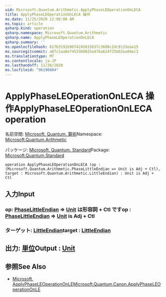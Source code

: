 ```yaml
---
uid: Microsoft.Quantum.Arithmetic.ApplyPhaseLEOperationOnLECA
title: ApplyPhaseLEOperationOnLECA 操作
ms.date: 11/25/2020 12:00:00 AM
ms.topic: article
qsharp.kind: operation
qsharp.namespace: Microsoft.Quantum.Arithmetic
qsharp.name: ApplyPhaseLEOperationOnLECA
qsharp.summary: ''
ms.openlocfilehash: 617b3191b96f4245833b37c3608c2dc9133eaa15
ms.sourcegitcommit: a87c1aa8e7453360025e47ba614f25b02ea84ec3
ms.translationtype: MT
ms.contentlocale: ja-JP
ms.lasthandoff: 11/26/2020
ms.locfileid: "96190804"
---
```

# <a name="applyphaseleoperationonleca-operation"></a><span data-ttu-id="64b92-102">ApplyPhaseLEOperationOnLECA 操作</span><span class="sxs-lookup"><span data-stu-id="64b92-102">ApplyPhaseLEOperationOnLECA operation</span></span>

<span data-ttu-id="64b92-103">名前空間: [Microsoft. Quantum. 算術](xref:Microsoft.Quantum.Arithmetic)</span><span class="sxs-lookup"><span data-stu-id="64b92-103">Namespace: [Microsoft.Quantum.Arithmetic](xref:Microsoft.Quantum.Arithmetic)</span></span>

<span data-ttu-id="64b92-104">パッケージ: [Microsoft. Quantum. Standard](https://nuget.org/packages/Microsoft.Quantum.Standard)</span><span class="sxs-lookup"><span data-stu-id="64b92-104">Package: [Microsoft.Quantum.Standard](https://nuget.org/packages/Microsoft.Quantum.Standard)</span></span>




```qsharp
operation ApplyPhaseLEOperationOnLECA (op : (Microsoft.Quantum.Arithmetic.PhaseLittleEndian => Unit is Adj + Ctl), target : Microsoft.Quantum.Arithmetic.LittleEndian) : Unit is Adj + Ctl
```


## <a name="input"></a><span data-ttu-id="64b92-105">入力</span><span class="sxs-lookup"><span data-stu-id="64b92-105">Input</span></span>

### <a name="op--phaselittleendian--unit--is-adj--ctl"></a><span data-ttu-id="64b92-106">op: [PhaseLittleEndian](xref:Microsoft.Quantum.Arithmetic.PhaseLittleEndian) => [Unit](xref:microsoft.quantum.lang-ref.unit)  は形容詞 + Ctl です</span><span class="sxs-lookup"><span data-stu-id="64b92-106">op : [PhaseLittleEndian](xref:Microsoft.Quantum.Arithmetic.PhaseLittleEndian) => [Unit](xref:microsoft.quantum.lang-ref.unit)  is Adj + Ctl</span></span>




### <a name="target--littleendian"></a><span data-ttu-id="64b92-107">ターゲット: [LittleEndian](xref:Microsoft.Quantum.Arithmetic.LittleEndian)</span><span class="sxs-lookup"><span data-stu-id="64b92-107">target : [LittleEndian](xref:Microsoft.Quantum.Arithmetic.LittleEndian)</span></span>





## <a name="output--unit"></a><span data-ttu-id="64b92-108">出力: [単位](xref:microsoft.quantum.lang-ref.unit)</span><span class="sxs-lookup"><span data-stu-id="64b92-108">Output : [Unit](xref:microsoft.quantum.lang-ref.unit)</span></span>



## <a name="see-also"></a><span data-ttu-id="64b92-109">参照</span><span class="sxs-lookup"><span data-stu-id="64b92-109">See Also</span></span>

- [<span data-ttu-id="64b92-110">Microsoft. ApplyPhaseLEOperationOnLE</span><span class="sxs-lookup"><span data-stu-id="64b92-110">Microsoft.Quantum.Canon.ApplyPhaseLEOperationOnLE</span></span>](xref:Microsoft.Quantum.Canon.ApplyPhaseLEOperationOnLE)